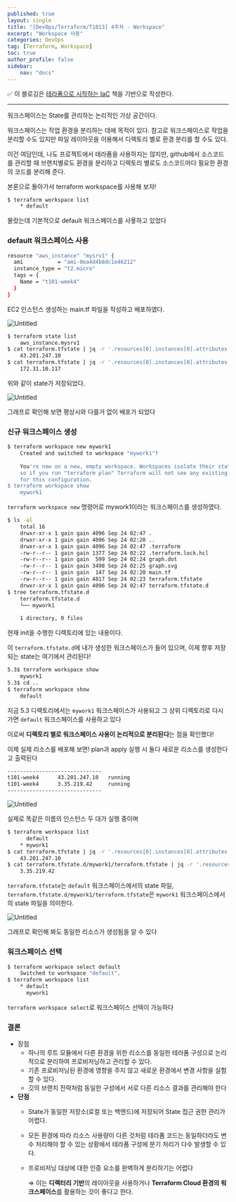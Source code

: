 ```yaml
---
published: true
layout: single
title: "[DevOps/Terraform/T1013] 4주차 - Workspace"
excerpt: "Workspace 사용"
categories: DevOps
tag: [Terraform, Workspace]
toc: true
author_profile: false
sidebar:
    nav: "docs"
---
```


✅ 이 블로깅은 [테라폼으로 시작하는 IaC](https://www.yes24.com/Product/Goods/119179333) 책을 기반으로 작성한다.  

---

워크스페이스는 State를 관리하는 논리적인 가상 공간이다.

워크스페이스는 작업 환경을 분리하는 데에 목적이 있다. 참고로 워크스페이스로 작업을 분리할 수도 있지만 파일 레이아웃을 이용해서 디렉토리 별로 환경 분리를 할 수도 있다.

이건 여담인데, 나도 프로젝트에서 테라폼을 사용하지는 않지만, github에서 소스코드를 관리할 때 브랜치별로도 환경을 분리하고 디렉토리 별로도 소스코드마다 필요한 환경의 코드를 분리해 준다. 

본론으로 돌아가서 terraform workspace를 사용해 보자!

```bash
$ terraform workspace list
	* default
```

몰랐는데 기본적으로 default 워크스페이스를 사욯하고 있었다

### default 워크스페이스 사용

```bash
resource "aws_instance" "mysrv1" {
  ami           = "ami-0ea4d4b8dc1e46212"
  instance_type = "t2.micro"
  tags = {
    Name = "t101-week4"
  }
}
```

EC2 인스턴스 생성하는 main.tf 파일을 작성하고 배포하였다.

![Untitled](%E1%84%8B%E1%85%AF%E1%84%8F%E1%85%B3%E1%84%89%E1%85%B3%E1%84%91%E1%85%A6%E1%84%8B%E1%85%B5%E1%84%89%E1%85%B3%2032294a52cfae482d86373a98ed30a788/Untitled.png)

```bash
$ terraform state list
	aws_instance.mysrv1
$ cat terraform.tfstate | jq -r '.resources[0].instances[0].attributes.public_ip'
	43.201.247.10
$ cat terraform.tfstate | jq -r '.resources[0].instances[0].attributes.private_ip'
	172.31.10.117
```

위와 같이 state가 저장되었다.

![Untitled](%E1%84%8B%E1%85%AF%E1%84%8F%E1%85%B3%E1%84%89%E1%85%B3%E1%84%91%E1%85%A6%E1%84%8B%E1%85%B5%E1%84%89%E1%85%B3%2032294a52cfae482d86373a98ed30a788/Untitled%201.png)

그래프로 확인해 보면 평상시와 다를거 없이 배포가 되었다

### 신규 워크스페이스 생성

```bash
$ terraform workspace new mywork1
	Created and switched to workspace "mywork1"!
	
	You're now on a new, empty workspace. Workspaces isolate their state,
	so if you run "terraform plan" Terraform will not see any existing state
	for this configuration.
$ terraform workspace show
	mywork1
```

`terraform workspace new` 명령어로 mywork1이라는 워크스페이스를 생성하였다.

```bash
$ ls -al
	total 16
	drwxr-xr-x 1 gain gain 4096 Sep 24 02:47 .
	drwxr-xr-x 1 gain gain 4096 Sep 24 02:20 ..
	drwxr-xr-x 1 gain gain 4096 Sep 24 02:47 .terraform
	-rw-r--r-- 1 gain gain 1377 Sep 24 02:22 .terraform.lock.hcl
	-rw-r--r-- 1 gain gain  599 Sep 24 02:24 graph.dot
	-rw-r--r-- 1 gain gain 3498 Sep 24 02:25 graph.svg
	-rw-r--r-- 1 gain gain  147 Sep 24 02:20 main.tf
	-rw-r--r-- 1 gain gain 4817 Sep 24 02:23 terraform.tfstate
	drwxr-xr-x 1 gain gain 4096 Sep 24 02:47 terraform.tfstate.d
$ tree terraform.tfstate.d
	terraform.tfstate.d
	└── mywork1
	
	1 directory, 0 files
```

현재 init을 수행한 디렉토리에 있는 내용이다. 

이 `terraform.tfstate.d`에 내가 생성한 워크스페이스가 들어 있으며, 이제 향후 저장되는 state는 여기에서 관리된다!

```bash
5.3$ terraform workspace show
	mywork1
5.3$ cd ..
$ terraform workspace show
	default
```

지금 5.3 디렉토리에서는 `mywork1` 워크스페이스가 사용되고 그 상위 디렉토리로 다시 가면 `default` 워크스페이스를 사용하고 있다

이로써 **디렉토리 별로 워크스페이스 사용이 논리적으로 분리된다**는 점을 확인했다!

이제 실제 리소스를 배포해 보면! plan과 apply 실행 시 둘다 새로운 리소스를 생성한다고 출력된다

```bash
------------------------------
t101-week4      43.201.247.10   running
t101-week4      3.35.219.42     running
------------------------------
```

![Untitled](%E1%84%8B%E1%85%AF%E1%84%8F%E1%85%B3%E1%84%89%E1%85%B3%E1%84%91%E1%85%A6%E1%84%8B%E1%85%B5%E1%84%89%E1%85%B3%2032294a52cfae482d86373a98ed30a788/Untitled%202.png)

실제로 똑같은 이름의 인스턴스 두 대가 실행 중이며

```bash
$ terraform workspace list
	  default
	* mywork1
$ cat terraform.tfstate | jq -r '.resources[0].instances[0].attributes.public_ip'
	43.201.247.10
$ cat terraform.tfstate.d/mywork1/terraform.tfstate | jq -r '.resources[0].instances[0].attributes.public_ip'
	3.35.219.42
```

`terraform.tfstate`는 `default` 워크스페이스에서의 state 파일, `terraform.tfstate.d/mywork1/terraform.tfstate`은 `mywork1` 워크스페이스에서의 state 파일을 의미한다.

![Untitled](%E1%84%8B%E1%85%AF%E1%84%8F%E1%85%B3%E1%84%89%E1%85%B3%E1%84%91%E1%85%A6%E1%84%8B%E1%85%B5%E1%84%89%E1%85%B3%2032294a52cfae482d86373a98ed30a788/Untitled%203.png)

그래프로 확인해 봐도 동일한 리소스가 생성됨을 알 수 있다

### 워크스페이스 선택

```bash
$ terraform workspace select default
	Switched to workspace "default".
$ terraform workspace list
	* default
	  mywork1
```

`terraform workspace select`로 워크스페이스 선택이 가능하다

### 결론

- 장점
    - 하나의 루트 모듈에서 다른 환경을 위한 리소스를 동일한 테라폼 구성으로 논리적으로 분리하여 프로비저닝하고 관리할 수 있다.
    - 기존 프로비저닝된 환경에 영향을 주지 않고 새로운 환경에서 변경 사항을 실험할 수 있다.
    - 깃의 브랜치 전략처럼 동일한 구성에서 서로 다른 리소스 결과를 관리해야 한다
- **단점**
    - State가 동일한 저장소(로컬 또는 백엔드)에 저장되어 State 접근 권한 관리가 어렵다.
    - 모든 환경에 따라 리소스 사용량이 다른 것처럼 테라폼 코드는 동일하더라도 변수 처리해야 할 수 있는 상황에서 테라폼 구성에 분기 처리가 다수 발생할 수 있다.
    - 프로비저닝 대상에 대한 인증 요소를 완벽하게 분리하기는 어렵다
        
        ⇒ 이는 **디렉터리 기반**의 레이아웃을 사용하거나 **Terraform Cloud 환경의 워크스페이스**를 활용하는 것이 좋다고 한다.